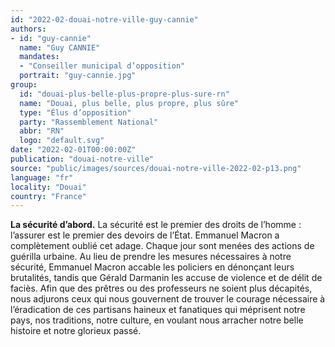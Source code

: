 ```yaml
---
id: "2022-02-douai-notre-ville-guy-cannie"
authors:
- id: "guy-cannie"
  name: "Guy CANNIE"
  mandates: 
  - "Conseiller municipal d’opposition"
  portrait: "guy-cannie.jpg"
group:
  id: "douai-plus-belle-plus-propre-plus-sure-rn"
  name: "Douai, plus belle, plus propre, plus sûre"
  type: "Élus d’opposition"
  party: "Rassemblement National"
  abbr: "RN"
  logo: "default.svg"
date: "2022-02-01T00:00:00Z"
publication: "douai-notre-ville"
source: "public/images/sources/douai-notre-ville-2022-02-p13.png"
language: "fr"
locality: "Douai"
country: "France"
---
```


**La sécurité d’abord.**
La sécurité est le premier des droits de l’homme : l’assurer est le premier des devoirs de l’État. Emmanuel Macron a complètement oublié cet adage. Chaque jour sont menées des actions de guérilla urbaine. Au lieu de prendre les mesures nécessaires à notre sécurité, Emmanuel Macron accable les policiers en dénonçant leurs brutalités, tandis que Gérald Darmanin les accuse de violence et de délit de faciès. Afin que des prêtres ou des professeurs ne soient plus décapités, nous adjurons ceux qui nous gouvernent de trouver le courage nécessaire à l’éradication de ces partisans haineux et fanatiques qui méprisent notre pays, nos traditions, notre culture, en voulant nous arracher notre belle histoire et notre glorieux passé.
